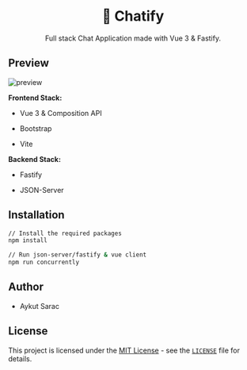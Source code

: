 <div align="center">
<h1>💬 Chatify</h1>
</div>

<div align="center">Full stack Chat Application made with Vue 3 & Fastify.</div>

## Preview

![preview](https://i.ibb.co/5TymLTG/localhost-3000.png)

**Frontend Stack:**

- Vue 3 & Composition API

- Bootstrap

- Vite

**Backend Stack:**

- Fastify

- JSON-Server

## Installation

```bash
// Install the required packages
npm install

// Run json-server/fastify & vue client
npm run concurrently
```

## Author

- Aykut Sarac

## License

This project is licensed under the [MIT License](https://opensource.org/licenses/MIT) - see the [`LICENSE`](LICENSE) file for details.
